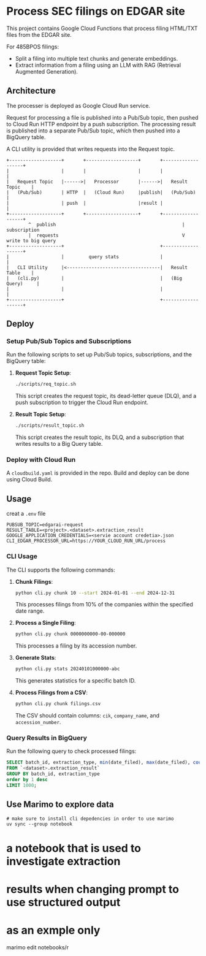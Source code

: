 # Process SEC filings on EDGAR site

This project contains Google Cloud Functions that process filing HTML/TXT files from the EDGAR site.

For 485BPOS filings:
* Split a filing into multiple text chunks and generate embeddings.
* Extract information from a filing using an LLM with RAG (Retrieval Augmented Generation).

## Architecture
The processer is deployed as Google Cloud Run service.

Request for processing a file is published into a Pub/Sub topic, then pushed to Cloud Run HTTP endpoint by a push subscription. The processing result is published into a separate Pub/Sub topic, which then pushed into a BigQuery table.

A CLI utility is provided that writes requests into the Request topic.

```
+-------------------+       +-------------------+       +-------------------+
|                   |       |                   |       |                   |
|   Request Topic   |------>|   Processor       |------>|   Result Topic    |
|   (Pub/Sub)       | HTTP  |   (Cloud Run)     |publish|   (Pub/Sub)       |
|                   | push  |                   |result |                   |
+-------------------+       +-------------------+       +-------------------+
        ^  publish                                              | subscription
        |  requests                                             V write to big query
+-------------------+                                   +-------------------+
|                   |         query stats               |                   |
|   CLI Utility     |<----------------------------------|   Result Table    |
|   (cli.py)        |                                   |   (Big Query)     |
|                   |                                   |                   |
+-------------------+                                   +-------------------+

```

## Deploy

### Setup Pub/Sub Topics and Subscriptions
Run the following scripts to set up Pub/Sub topics, subscriptions, and the BigQuery table:

1. **Request Topic Setup**:
   ```bash
   ./scripts/req_topic.sh
   ```
   This script creates the request topic, its dead-letter queue (DLQ), and a push subscription to trigger the Cloud Run endpoint.

2. **Result Topic Setup**:
   ```bash
   ./scripts/result_topic.sh
   ```
   This script creates the result topic, its DLQ, and a subscription that writes results to a Big Query table.

### Deploy with Cloud Run
A ```cloudbuild.yaml``` is provided in the repo. Build and deploy can be done using Cloud Build.

## Usage

creat a ```.env``` file
```env
PUBSUB_TOPIC=edgarai-request
RESULT_TABLE=<project>.<dataset>.extraction_result
GOOGLE_APPLICATION_CREDENTIALS=<servie account credetia>.json
CLI_EDGAR_PROCESSOR_URL=https://YOUR_CLOUD_RUN_URL/process
```

### CLI Usage
The CLI supports the following commands:
1. **Chunk Filings**:
   ```bash
   python cli.py chunk 10 --start 2024-01-01 --end 2024-12-31
   ```
   This processes filings from 10% of the companies within the specified date range.

2. **Process a Single Filing**:
   ```bash
   python cli.py chunk 0000000000-00-000000
   ```
   This processes a filing by its accession number.

3. **Generate Stats**:
   ```bash
   python cli.py stats 20240101000000-abc
   ```
   This generates statistics for a specific batch ID.

4. **Process Filings from a CSV**:
   ```bash
   python cli.py chunk filings.csv
   ```
   The CSV should contain columns: `cik`, `company_name`, and `accession_number`.

### Query Results in BigQuery
Run the following query to check processed filings:
```sql
SELECT batch_id, extraction_type, min(date_filed), max(date_filed), count(*)
FROM `<dataset>.extraction_result`
GROUP BY batch_id, extraction_type
order by 1 desc
LIMIT 1000;
```

## Use Marimo to explore data
```shell
# make sure to install cli depedencies in order to use marimo
uv sync --group notebook
```

# a notebook that is used to investigate extraction
# results when changing prompt to use structured output
# as an exmple only
marimo edit notebooks/r
